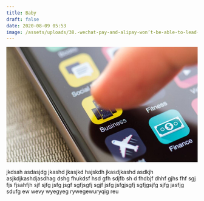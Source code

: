 ```yaml
---
title: Baby
draft: false
date: 2020-08-09 05:53
image: /assets/uploads/38.-wechat-pay-and-alipay-won’t-be-able-to-lead-the-local-digital-wallet-market.jpg
---
```



![phone](/assets/uploads/app.jpg "Wateva")

jkdsah asdasjdg jkashd jkasjkd hajskdh jkasdjkashd asdkjh asjkdjkashdjasdhag dshg fhukdsf hsd gfh sdjfb sh d fhdbjf dhhf gjhs fhf sgj fjs fjsahfjh sjf sjfg jsfg jsgf sgfjsgfj sgjf jsfg jsfgjsgfj sgfjgsjfg sjfg jasfjg sdufg ew wevy wyegyeg rywegewuryqig reu